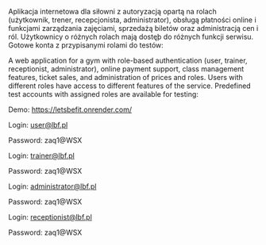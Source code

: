 Aplikacja internetowa dla siłowni z autoryzacją opartą na rolach (użytkownik, trener, recepcjonista, administrator), obsługą płatności online i funkcjami zarządzania zajęciami, sprzedażą biletów oraz administracją cen i ról.
Użytkownicy o różnych rolach mają dostęþ do różnych funkcji serwisu. Gotowe konta z przypisanymi rolami do testów:

A web application for a gym with role-based authentication (user, trainer, receptionist, administrator), online payment support, class management features, ticket sales, and administration of prices and roles.
Users with different roles have access to different features of the service. Predefined test accounts with assigned roles are available for testing: 

Demo: https://letsbefit.onrender.com/

Login: user@lbf.pl

Password: zaq1@WSX
 
Login: trainer@lbf.pl

Password: zaq1@WSX

Login: administrator@lbf.pl

Password: zaq1@WSX 

Login: receptionist@lbf.pl

Password: zaq1@WSX




